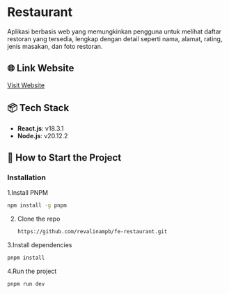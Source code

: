 # Restaurant
Aplikasi berbasis web yang memungkinkan pengguna untuk melihat daftar restoran yang tersedia, lengkap dengan detail seperti nama, alamat, rating, jenis masakan, dan foto restoran.  

## 🌐 Link Website
[Visit Website](https://fe-restaurants-revalina.netlify.app/)

## 📦 Tech Stack
- **React.js**: v18.3.1
- **Node.js**: v20.12.2
 
## 🚀 How to Start the Project

### Installation
1.Install PNPM
   ```sh
   npm install -g pnpm
   ```

2. Clone the repo
   ```sh
   https://github.com/revalinampb/fe-restaurant.git
   ```

3.Install dependencies
   ```sh
   pnpm install
   ```

4.Run the project
   ```sh
   pnpm run dev
   ```
